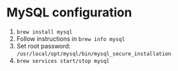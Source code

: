# MySQL configuration

1. `brew install mysql`
2. Follow instructions in `brew info mysql`
3. Set root password: `/usr/local/opt/mysql/bin/mysql_secure_installation`
4. `brew services start/stop mysql`
